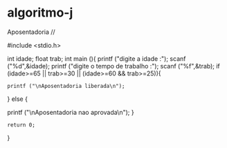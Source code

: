 # algoritmo-j
Aposentadoria //

#include <stdio.h>

int idade;
float trab;
int main (){
	printf ("digite a idade :");
	scanf ("%d",&idade);
	printf ("digite o tempo de trabalho :");
	scanf ("%f",&trab);
	if (idade>=65 || trab>=30 || (idade>=60 && trab>=25)){

	printf ("\nAposentadoria liberada\n");
}
else {

printf ("\nAposentadoria nao aprovada\n");
}
	
	return 0;
}

